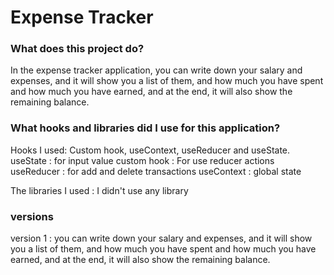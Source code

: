# Expense Tracker

### What does this project do? 
In the expense tracker application, you can write down your salary and expenses, and it will show you a list of them, and how much you have spent and how much you have earned, and at the end, it will also show the remaining balance.

### What hooks and libraries did I use for this application? 
Hooks I used: Custom hook, useContext, useReducer and useState.
useState : for input value
custom hook : For use reducer actions
useReducer : for add and delete transactions
useContext : global state

The libraries I used : I didn't use any library

### versions 
version 1 :  you can write down your salary and expenses, and it will show you a list of them, and how much you have spent and how much you have earned, and at the end, it will also show the remaining balance.
